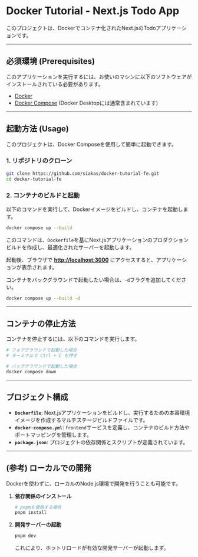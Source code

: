 # Docker Tutorial - Next.js Todo App

このプロジェクトは、Dockerでコンテナ化されたNext.jsのTodoアプリケーションです。

---

## 必須環境 (Prerequisites)

このアプリケーションを実行するには、お使いのマシンに以下のソフトウェアがインストールされている必要があります。

- [Docker](https://www.docker.com/get-started)
- [Docker Compose](https://docs.docker.com/compose/install/) (Docker Desktopには通常含まれています)

---

## 起動方法 (Usage)

このプロジェクトは、Docker Composeを使用して簡単に起動できます。

### 1. リポジトリのクローン

```bash
git clone https://github.com/siakas/docker-tutorial-fe.git
cd docker-tutorial-fe
```

### 2. コンテナのビルドと起動

以下のコマンドを実行して、Dockerイメージをビルドし、コンテナを起動します。

```bash
docker compose up --build
```

このコマンドは、`Dockerfile`を基にNext.jsアプリケーションのプロダクションビルドを作成し、最適化されたサーバーを起動します。

起動後、ブラウザで **[http://localhost:3000](http://localhost:3000)** にアクセスすると、アプリケーションが表示されます。

コンテナをバックグラウンドで起動したい場合は、`-d`フラグを追加してください。

```bash
docker compose up --build -d
```

---

## コンテナの停止方法

コンテナを停止するには、以下のコマンドを実行します。

```bash
# フォアグラウンドで起動した場合
# ターミナルで Ctrl + C を押す

# バックグラウンドで起動した場合
docker compose down
```

---

## プロジェクト構成

- **`Dockerfile`**: Next.jsアプリケーションをビルドし、実行するための本番環境イメージを作成するマルチステージビルドファイルです。
- **`docker-compose.yml`**: `frontend`サービスを定義し、コンテナのビルド方法やポートマッピングを管理します。
- **`package.json`**: プロジェクトの依存関係とスクリプトが定義されています。

---

## (参考) ローカルでの開発

Dockerを使わずに、ローカルのNode.js環境で開発を行うことも可能です。

1.  **依存関係のインストール**
    ```bash
    # pnpmを使用する場合
    pnpm install
    ```
2.  **開発サーバーの起動**
    ```bash
    pnpm dev
    ```
    これにより、ホットリロードが有効な開発サーバーが起動します。
